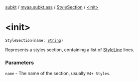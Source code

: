 [subkt](../../index.md) / [myaa.subkt.ass](../index.md) / [StyleSection](index.md) / [&lt;init&gt;](./-init-.md)

# &lt;init&gt;

`StyleSection(name: `[`String`](https://kotlinlang.org/api/latest/jvm/stdlib/kotlin/-string/index.html)`)`

Represents a styles section, containing a list of [StyleLine](../-style-line/index.md) lines.

### Parameters

`name` - The name of the section, usually `V4+ Styles`.